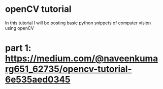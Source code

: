 # openCV tutorial

In this tutorial I will be posting basic python snippets of computer vision using openCV

# part 1: https://medium.com/@naveenkumarg651_62735/opencv-tutorial-6e535aed0345

